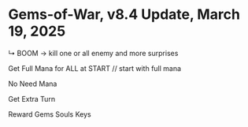 # Gems-of-War, v8.4 Update, March 19, 2025

↳ BOOM -> kill one or all enemy and more surprises

Get Full Mana for ALL at START // start with full mana

No Need Mana 

Get Extra Turn

Reward Gems Souls Keys

